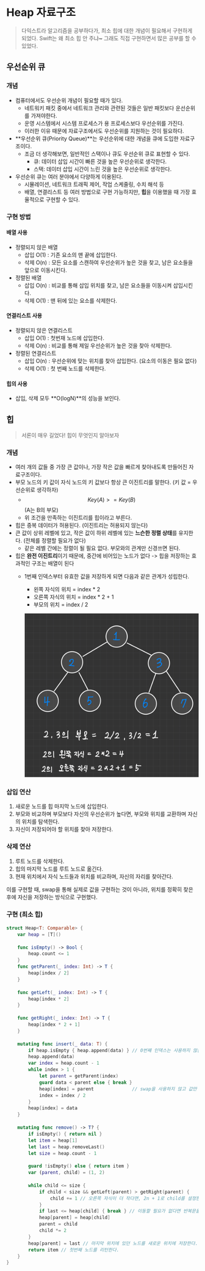 # Heap 자료구조

> 다익스트라 알고리즘을 공부하다가, 최소 힙에 대한 개념이 필요해서 구현하게 되었다. Swift는 왜 최소 힙 안 주냐~~\~~~ 그래도 직접 구현하면서 많은 공부를 할 수 있었다.

## 우선순위 큐

### 개념

* 컴퓨터에서도 우선순위 개념이 필요할 때가 있다.
  * 네트워키 패킷 중에서 네트워크 관리와 관련된 것들은 일반 패킷보다 운선순위를 가져야한다.
  * 운영 시스템에서 시스템 프로세스가 용 프로세스보다 우선순위를 가진다.
  * 이러한 이유 때문에 자료구조에서도 우선순위를 지원하는 것이 필요하다.
* **우선순위 큐(Priority Queue)**는 우선순위에 대한 개념을 큐에 도입한 자료구조이다.
  * 조금 더 생각해보면, 일반적인 스택이나 큐도 우선순위 큐로 표현할 수 있다.
    * 큐: 데이터 삽입 시간이 빠른 것을 높은 우선순위로 생각한다.
    * 스택: 데이터 삽입 시간이 느린 것을 높은 우선순위로 생각한다.
* 우선순위 큐는 여러 분야에서 다양하게 이용된다.
  * 시뮬레이션, 네트워크 트래픽 제어, 작업 스케줄링, 수치 해석 등
  * 배열, 연결리스트 등 여러 방법으로 구현 가능하지만, **힙**을 이용했을 때 가장 효율적으로 구현할 수 있다.



### 구현 방법

#### 배열 사용

* 정렬되지 않은 배열
  * 삽입 O(1) : 기존 요소의 맨 끝에 삽입한다.&#x20;
  * 삭제 O(n) : 모든 요소를 스캔하여 우선순위가 높은 것을 찾고, 남은 요소들을 앞으로 이동시킨다.
* 정렬된 배열&#x20;
  * 삽입 O(n) : 비교를 통해 삽입 위치를 찾고, 남은 요소들을 이동시켜 삽입시킨다.
  * 삭제 O(1) : 맨 뒤에 있는 요소를 삭제한다.

#### 연결리스트 사용

* 정렬되지 않은 연결리스트
  * 삽입 O(1) : 첫번재 노드에 삽입한다.
  * 삭제 O(n) : 비교를 통해 제일 우선순위가 높은 것을 찾아 삭제한다.
* 정렬된 연결리스트
  * 삽입 O(n) : 우선순위에 맞는 위치를 찾아 삽입한다. (요소의 이동은 필요 없다)
  * 삭제 O(1) :  첫 번째 노드를 삭제한다.

#### 힙의 사용

* 삽입, 삭제 모두 **O(logN)**의 성능을 보인다.



## 힙

> 서론이 매우 길었다! 힙이 무엇인지 알아보자

### 개념

* 여러 개의 값들 중 가장 큰 값이나, 가장 작은 값을 빠르게 찾아내도록 만들어진 자료구조이다.
* 부모 노드의 키 값이 자식 노드의 키 값보다 항상 큰 이진트리를 말한다. (키 값 = 우선순위로 생각하자)
  * $$Key(A) >= Key(B)$$ (A는 B의 부모)
  * 위 조건을 만족하는 이진트리를 힙이라고 부른다.
* 힙은 중복 데이터가 허용된다. (이진트리는 허용되지 않는다)
* 큰 값이 상위 레벨에 있고, 작은 값이 하위 레벨에 있는 **느슨한 정렬 상태**를 유지한다. (전체를 정렬할 필요가 없다)
  * 같은 레벨 간에는 정렬이 될 필요 없다. 부모와의 관계만 신경쓰면 된다.
* 힙은 **완전 이진트리**이기 때문에, 중간에 비어있는 노드가 없다 -> 힙을 저장하는 효과적인 구조는 배열이 된다
  *   1번째 인덱스부터 유효한 값을 저장하게 되면 다음과 같은 관계가 성립한다.

      * 왼쪽 자식의 위치 = index \* 2
      * 오른쪽 자식의 위치 = index \* 2 + 1
      * 부모의 위치 = index / 2

      ![](<../.gitbook/assets/image (2) (2).png>)

### 삽입 연산

1. 새로운 노드를 힙 마지막 노드에 삽입한다.
2. 부모와 비교하며 부모보다 자신의 우선순위가 높다면, 부모와 위치를 교환하며 자신의 위치를 탐색한다.
3. 자신이 저장되어야 할 위치를 찾아 저장한다.

### 삭제 연산

1. 루트 노드를 삭제한다.
2. 힙의 마지막 노드를 루트 노드로 옮긴다.
3. 현재 위치에서 자식 노드들과 위치를 비교하며, 자신의 자리를 찾아간다.

이를 구현할 때, swap을 통해 실제로 값을 구현하는 것이 아니라, 위치를 정확히 찾은 후에 자신을 저장하는 방식으로 구현했다.

### 구현 (최소 힙)

```swift
struct Heap<T: Comparable> {
    var heap = [T]()
    
    func isEmpty() -> Bool {
        heap.count <= 1
    }
    func getParent(_ index: Int) -> T {
        heap[index / 2]
    }
    
    func getLeft(_ index: Int) -> T {
        heap[index * 2]
    }
    
    func getRight(_ index: Int) -> T {
        heap[index * 2 + 1]
    }
    
    mutating func insert(_ data: T) {
        if heap.isEmpty { heap.append(data) } // 0번째 인덱스는 사용하지 않는다. (쓰레기 값)
        heap.append(data)
        var index = heap.count - 1
        while index > 1 {
            let parent = getParent(index)
            guard data < parent else { break }
            heap[index] = parent              // swap을 사용하지 않고 값만 저장한다.
            index = index / 2
        }
        heap[index] = data
    }
    
    mutating func remove() -> T? {
        if isEmpty() { return nil }
        let item = heap[1]
        let last = heap.removeLast()
        let size = heap.count - 1
        
        guard !isEmpty() else { return item }
        var (parent, child) = (1, 2)
        
        while child <= size {
            if child < size && getLeft(parent) > getRight(parent) {
                child += 1 // 오른쪽 자식이 더 작다면, 2n + 1로 child를 설정한다.
            }
            if last <= heap[child] { break } // 이동할 필요가 없다면 반복문을 종료한다.
            heap[parent] = heap[child]
            parent = child
            child *= 2
        }
        heap[parent] = last // 마지막 위치에 있던 노드를 새로운 위치에 저장한다.
        return item // 첫번째 노드를 리턴한다.
    }
}
```
